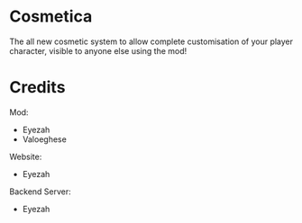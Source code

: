 # Cosmetica

The all new cosmetic system to allow complete customisation of your player character, visible to anyone else using the mod!

Credits
=================================
Mod:
- Eyezah
- Valoeghese

Website:
- Eyezah

Backend Server:
- Eyezah
